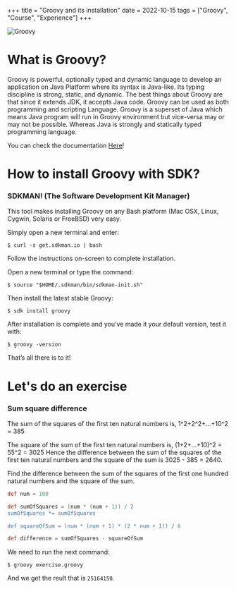 +++
title = "Groovy and its installation"
date = 2022-10-15
tags = ["Groovy", "Course", "Experience"]
+++

![Groovy](../../groovy.svg)

# What is Groovy?
Groovy is powerful, optionally typed and dynamic language to develop an application on Java Platform where its syntax is Java-like. Its typing discipline is strong, static, and dynamic. The best things about Groovy are that since it extends JDK, it accepts Java code. Groovy can be used as both programming and scripting Language. Groovy is a superset of Java which means Java program will run in Groovy environment but vice-versa may or may not be possible. Whereas Java is strongly and statically typed programming language. 

You can check the documentation [Here](https://groovy-lang.org/syntax.html "Here")!

# How to install Groovy with SDK?
### SDKMAN! (The Software Development Kit Manager)
This tool makes installing Groovy on any Bash platform (Mac OSX, Linux, Cygwin, Solaris or FreeBSD) very easy.

Simply open a new terminal and enter:

```
$ curl -s get.sdkman.io | bash
```

Follow the instructions on-screen to complete installation.

Open a new terminal or type the command:

```
$ source "$HOME/.sdkman/bin/sdkman-init.sh"
```

Then install the latest stable Groovy:

```
$ sdk install groovy
```

After installation is complete and you’ve made it your default version, test it with:

```
$ groovy -version
```

That’s all there is to it!

# Let's do an exercise
### Sum square difference
The sum of the squares of the first ten natural numbers is, 1^2+2^2+...+10^2 = 385

The square of the sum of the first ten natural numbers is, (1+2+...+10)^2 = 55^2 = 3025 Hence the difference between the sum of the squares of the first ten natural numbers and the square of the sum is 3025 - 385 = 2640.

Find the difference between the sum of the squares of the first one hundred natural numbers and the square of the sum.

```groovy
def num = 100

def sumOfSquares = (num * (num + 1)) / 2
sumOfSquares *= sumOfSquares

def squareOfSum = (num * (num + 1) * (2 * num + 1)) / 6

def difference = sumOfSquares - squareOfSum
```

We need to run the next command:

```
$ groovy exercise.groovy
```

And we get the reult that is `25164150`.